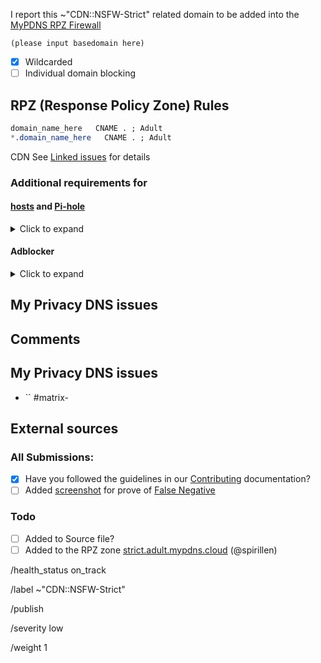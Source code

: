 <!-- Find tips in the bottom -->

I report this ~"CDN::NSFW-Strict" related domain to be added into the [MyPDNS RPZ Firewall][mpdrf]

```
(please input basedomain here)
```

- [X] Wildcarded
- [ ] Individual domain blocking

## RPZ (Response Policy Zone) Rules

```css
domain_name_here   CNAME . ; Adult
*.domain_name_here   CNAME . ; Adult
```

CDN See [Linked issues](#linked-issues) for details

### Additional requirements for

#### [hosts] and [Pi-hole]
<details><summary>Click to expand</summary>

```css
NULL
```

```css
+ www
- www
www.
```

</details>

#### Adblocker
<details><summary>Click to expand</summary>

```css
N/A
```
</details>

## My Privacy DNS issues

## Comments
<!-- comments like a specific url to see contents -->

## My Privacy DNS issues
- `` #matrix-

## External sources
<!-- If you found this domain on another issueboard -->

### All Submissions:
- [X] Have you followed the guidelines in our [Contributing](CONTRIBUTING.md) documentation?
- [ ] Added [screenshot] for prove of [False Negative][FN]

### Todo
- [ ] Added to Source file?
- [ ] Added to the RPZ zone [strict.adult.mypdns.cloud] (\@spirillen)

[FN]: https://framagit.org/my-privacy-dns/support/-/wikis/False-Negative "About False Positive"
[hosts]: https://framagit.org/my-privacy-dns/support/-/wikis/dns/DnsHosts "Hosts files a outdated blacklist format"
[issue]: https://framagit.org/my-privacy-dns/matrix/-/issues "My Privacy DNS Domain records"
[mpdrf]: https://framagit.org/my-privacy-dns/matrix/-/tree/master/source/porn_filters "My Privacy DNS RPZ Parental Firewall Filter"
[MR]: https://framagit.org/my-privacy-dns/matrix/-/merge_requests "My Privacy DNS Merge Requests"
[Pi-hole]: https://framagit.org/my-privacy-dns/matrix/-/blob/master/source/porn_filters/README.md#pi-hole
[Pi-hole]: https://framagit.org/my-privacy-dns/matrix/-/blob/master/source/porn_filters/README.md#pi-hole "What is Pi-hole and it limitations"
[screenshot]: https://framagit.org/my-privacy-dns/support/-/wikis/Screenshot "What is a screenshot"
[strict.adult.mypdns.cloud]: https://framagit.org/my-privacy-dns/support/-/wikis/RPZ-List#strictadultmypdnscloud

/health_status on_track

/label ~"CDN::NSFW-Strict"

/publish

/severity low

/weight 1

